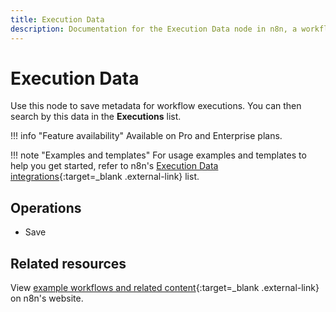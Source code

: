 ```yaml
---
title: Execution Data
description: Documentation for the Execution Data node in n8n, a workflow automation platform. Includes guidance on usage, and links to examples.
---
```


# Execution Data

Use this node to save metadata for workflow executions. You can then search by this data in the **Executions** list.

!!! info "Feature availability"
		Available on Pro and Enterprise plans.

!!! note "Examples and templates"
	For usage examples and templates to help you get started, refer to n8n's [Execution Data integrations](https://n8n.io/integrations/execution-data/){:target=_blank .external-link} list.

## Operations

* Save

## Related resources

View [example workflows and related content](https://n8n.io/integrations/execution-data/){:target=_blank .external-link} on n8n's website.

